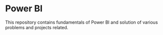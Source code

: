 # Power BI
This repository contains fundamentals of Power BI and solution of various problems and projects related.
